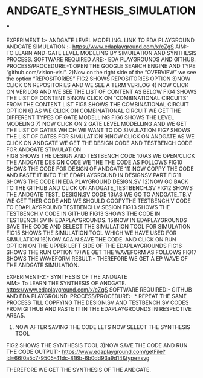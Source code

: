 # ANDGATE_SYNTHESIS_SIMULATION.
EXPERIMENT 1:- ANDGATE  LEVEL  MODELING.   LINK TO EDA PLAYGROUND ANDGATE SIMULATION :- https://www.edaplayground.com/x/cZgS
AIM:- TO LEARN AND-GATE LEVEL MODELING BY SIMUILATION AND SYNTHESIS PROCESS.
SOFTWARE REQUIRED ARE:- EDA PLAYGROUNDS AND GITHUB.
PROCESS/PROCEDURE:-1)OPEN THE GOOGLE SEARCH ENGINE AND TYPE “github.com/vision-vlsi”.
2)Now on the right side of the “OVERVIEW” we see the option “REPOSITORIES” 
FIG2 SHOWS REPOSITORIES OPTION
3)NOW CLICK ON REPOSITORIES AND WE SEE A TERM VERILOG
4) NOW CLICK ON VERILOG AND WE SEE THE LIST OF CONTENT AS BELOW 
FIG4 SHOWS THE LIST OF CONTENT
5)NOW CLICK ON “COMBINATIONAL CIRCUITS” FROM THE CONTENT LIST 
FIG5 SHOWS THE COMBINATIONAL CIRCUIT OPTION
6) AS WE CLICK ON COMBINATIONAL CIRCUIT WE GET THE DIFFERENT TYPES OF GATE MODELLING
FIG6 SHOWS THE LEVEL MODELING
7) NOW CLICK ON 2 GATE LEVEL MODELLING AND WE GET THE LIST OF GATES WHICH WE WANT TO DO SIMULATION 
FIG7 SHOWS THE LIST OF GATES FOR SIMULATION
9)NOW CLICK ON ANDGATE AS WE CLICK ON ANDGATE WE GET THE DESIGN CODE AND TESTBENCH CODE FOR ANDGATE STIMULATION  
FIG8 SHOWS THE DESIGN AND TESTBENCH CODE
10)AS WE OPEN/CLICK THE ANDGATE DESIGN CODE WE THE THE CODE AS FOLLOWS
FIG10 SHOWS THE CODE FOR DESIGN OF ANDGATE
11) NOW COPPY THE CODE AND PASTE IT INTO THE EDAPLAYGROUND IN DESIGNSV PART
FIG11 SHOWS THE CODE IN EDA PLAYGROUND DESIGN.SV
12)NOW GO BACK TO THE GITHUB AND CLICK ON ANDGATE_TESTBENCH.SV 
FIG12 SHOWS THE ANDGATE TEST_ DESIGN.SV CODE
13)AS WE GO TO ANDGATE_TB.V WE GET THER CODE AND WE SHOULD COOPYTHE TESTBENCH.V CODE TO EDAPLAYGROUND TESTBENCH.V  SESION
FIG13 SHOWS THE TESTBENCH.V CODE IN GITHUB 
FIG13 SHOWS THE CODE IN TESTBENCH.SV IN EDAPLAYGROUNDS. 
15)NOW IN EDAPLAYGROUNDS SAVE THE CODE AND SELECT THE SIMULATION TOOL FOR SIMULATION  
FIG15 SHOWS THE SIMULATION TOOL WHICH WE HAVE USED FOR SIMULATION
16)NOW AGAIN SAVE THE CODE. AND CLICK ON RUN OPTION ON THE UPPER LEFT SIDE OF THE EDAPLAYGROUNDS 
FIG16 SHOWS THE RUN OPTION
17)WE GET THE WAVEFORM AS FOLLOWS
FIG17 SHOWS THE WAVEFORM
RESULT:- THEREFORE WE GET A EP WAVE OF THE ANDGATE SIMULATION.


EXPERIMENT-2:-  SYNTHESIS OF THE ANDGATE  
AIM:-  To LEARN THE SYNTHESIS OF ANDGATE.   https://www.edaplayground.com/x/cZgS
SOFTWARE REQUIRED:-  GITHUB AND EDA PLAYGROUND.
PROCESS/PROCEDURE:- * REPEAT THE SAME PROCESS TILL COPPYING THE DESIGN.SV AND TESTBENCH.SV CODES FROM GITHUB AND PASTE IT IN THE EDAPLAYGROUNDS IN RESPECTIVE AREAS.

1)	NOW AFTER SAVING THE CODE LETS NOW SELECT THE SYNTHESIS TOOL
 
FIG2 SHOWS THE SYNTHESIS TOOL
3)NOW SAVE THE CODE AND RUN THE CODE 
OUTPUT:- https://www.edaplayground.com/getFile?id=66f0a5c7-9505-41dc-816b-6b0dd93a9d14&type=svg
  
THEREFORE WE GET THE SYNTHESIS OF THE ANDGATE.






